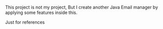 This project is not my project, 
But I create another Java Email manager by applying some features inside this. 

Just for references 
